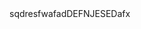 <html>
sqdresfwafadDEFNJESEDafx

<!---
HiteshThacker/HiteshThacker is a ✨ special ✨ repository because its `README.md` (this file) appears on your GitHub profile.
You can click the Preview link to take a look at your changes.
--->

